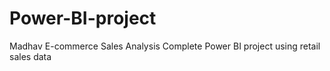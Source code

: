 # Power-BI-project
Madhav E-commerce Sales Analysis
Complete Power BI project using retail sales data
